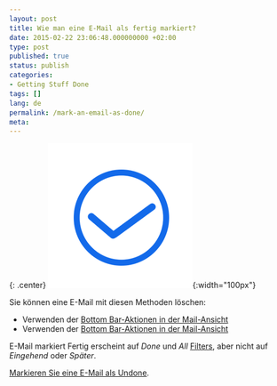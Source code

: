 ```yaml
---
layout: post
title: Wie man eine E-Mail als fertig markiert?
date: 2015-02-22 23:06:48.000000000 +02:00
type: post
published: true
status: publish
categories:
- Getting Stuff Done
tags: []
lang: de
permalink: /mark-an-email-as-done/
meta:
---
```

{: .center}
![Done](/assets/ic_action_done.png){:width="100px"}


Sie können eine E-Mail mit diesen Methoden löschen:

* Verwenden der [Bottom Bar-Aktionen in der Mail-Ansicht](/bottom-bar-options-type-mail/)
* Verwenden der [Bottom Bar-Aktionen in der Mail-Ansicht](/bottom-bar-options-type-mail/)

E-Mail markiert Fertig erscheint auf *Done* und *All* [Filters](/top-bar-left-triangle-menu/), aber nicht auf *Eingehend* oder *Später*.

[Markieren Sie eine E-Mail als Undone](/marked-as-done-return-inbox/).
